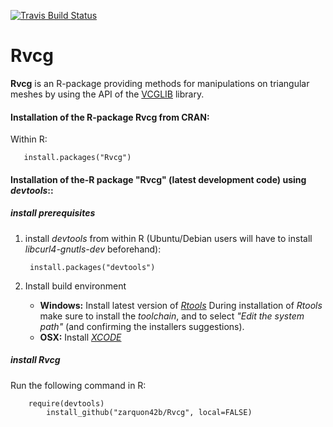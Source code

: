 [![Travis Build Status](https://travis-ci.org/zarquon42b/Rvcg.png?branch=master)](https://travis-ci.org/zarquon42b/Rvcg)

Rvcg
====
__Rvcg__ is an R-package providing methods for manipulations on triangular meshes by using the API of the [VCGLIB](http://vcg.sf.net/) library.

#### Installation of the R-package Rvcg from CRAN: ####

Within R:
       
       install.packages("Rvcg")


#### Installation of the-R package "Rvcg" (latest development code) using *devtools*:: ####

##### install prerequisites #####

1. install *devtools* from within R (Ubuntu/Debian users will have to install *libcurl4-gnutls-dev* beforehand):

        install.packages("devtools")

2. Install build environment
    * **Windows:** Install latest version of *[Rtools](http://cran.r-project.org/bin/windows/Rtools)*
During installation of *Rtools* make sure to install the *toolchain*, and to select *"Edit the system path"* (and confirming the installers suggestions).
    * **OSX:** Install *[XCODE](https://developer.apple.com/xcode/)*

##### install Rvcg #####
Run the following command in R:
        
        require(devtools)
            install_github("zarquon42b/Rvcg", local=FALSE)
    
